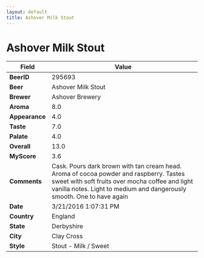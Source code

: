 ```yaml
---
layout: default
title: Ashover Milk Stout
---
```


# Ashover Milk Stout

| Field         | Value     |
|---------------|-----------|
| **BeerID** | 295693 |
| **Beer** | Ashover Milk Stout |
| **Brewer** | Ashover Brewery |
| **Aroma** | 8.0 |
| **Appearance** | 4.0 |
| **Taste** | 7.0 |
| **Palate** | 4.0 |
| **Overall** | 13.0 |
| **MyScore** | 3.6 |
| **Comments** | Cask. Pours dark brown with tan cream head. Aroma of cocoa powder and raspberry. Tastes sweet with soft fruits over mocha coffee and light vanilla notes. Light to medium and dangerously smooth. One to have again  |
| **Date** | 3/21/2016 1:07:31 PM |
| **Country** | England |
| **State** | Derbyshire |
| **City** | Clay Cross |
| **Style** | Stout - Milk / Sweet |

